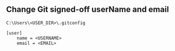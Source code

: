 ## Change Git signed-off userName and email
```
C:\Users\<USER_DIR>\.gitconfig 

[user]
    name = <USERNAME>
    email = <EMAIL>
```